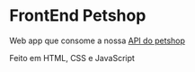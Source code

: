 # FrontEnd Petshop

Web app que consome a nossa [API do petshop](https://github.com/TiMacedoC/api-petshop)

Feito em HTML, CSS e JavaScript
